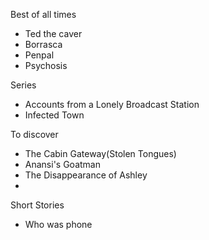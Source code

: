 Best of all times

* Ted the caver
* Borrasca
* Penpal
* Psychosis


Series
* Accounts from a Lonely Broadcast Station
* Infected Town

To discover
* The Cabin Gateway(Stolen Tongues)
* Anansi's Goatman
* The Disappearance of Ashley
* 

Short Stories
* Who was phone
